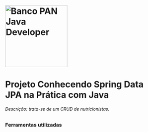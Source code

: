 # <img src="https://user-images.githubusercontent.com/78277885/235327726-d51a506a-4bf4-4794-b46f-01702aac0f6d.png" alt="Banco PAN Java Developer" width="200" height="200">

# Projeto Conhecendo Spring Data JPA na Prática com Java

###### Descrição: trata-se de um CRUD de nutricionistas.


### Ferramentas utilizadas
